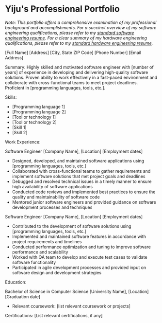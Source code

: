 # Yiju's Professional Portfolio

*Note: This portfolio offers a comprehensive examination of my professional background and accomplishments. For a succinct overview of my software engineering qualifications, please refer to my [standard software engineering resume](resume_software). For a clear summary of my hardware engineering qualifications, please refer to my [standard hardware engineering resume](resume_hardware).*

[Full Name]
[Address]
[City, State ZIP Code]
[Phone Number]
[Email Address]

Summary:
Highly skilled and motivated software engineer with [number of years] of experience in developing and delivering high-quality software solutions. Proven ability to work effectively in a fast-paced environment and collaborate with cross-functional teams to meet project deadlines. Proficient in [programming languages, tools, etc.].

Skills:
- [Programming language 1]
- [Programming language 2]
- [Tool or technology 1]
- [Tool or technology 2]
- [Skill 1]
- [Skill 2]

Work Experience:

Software Engineer
[Company Name], [Location]
[Employment dates]

- Designed, developed, and maintained software applications using [programming languages, tools, etc.]
- Collaborated with cross-functional teams to gather requirements and implement software solutions that met project goals and deadlines
- Debugged and resolved technical issues in a timely manner to ensure high availability of software applications
- Conducted code reviews and implemented best practices to ensure the quality and maintainability of software code
- Mentored junior software engineers and provided guidance on software development processes and techniques

Software Engineer
[Company Name], [Location]
[Employment dates]

- Contributed to the development of software solutions using [programming languages, tools, etc.]
- Implemented and maintained software features in accordance with project requirements and timelines
- Conducted performance optimization and tuning to improve software performance and scalability
- Worked with QA team to develop and execute test cases to validate software functionality
- Participated in agile development processes and provided input on software design and development strategies

Education:

Bachelor of Science in Computer Science
[University Name], [Location]
[Graduation date]

- Relevant coursework: [list relevant coursework or projects]

Certifications:
[List relevant certifications, if any]

